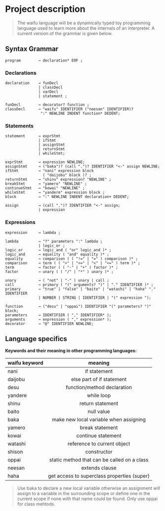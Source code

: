 # Project description

> The waifu language will be a dynamically typed toy programming language used to learn more about the internals of an interpreter.
> A current version of the grammar is given below.

## Syntax Grammar

```ebnf
program        → declaration* EOF ;
```

### Declarations

```ebnf
declaration    → funDecl
               | classDecl
               | varDecl
               | statement ;

funDecl        → decorator? function ;
classDecl      → "waifu" IDENTIFIER ("neesan" IDENTIFIER)?
                ":" NEWLINE INDENT function* DEDENT;
```

[comment]: <> (after varDecl and statements instead of NEWLINE tokens i should probably also allow EOF tokens aswell.)

### Statements

```ebnf
statement      → exprStmt
               | ifStmt
               | assignStmt
               | returnStmt
               | whileStmt;

exprStmt       → expression NEWLINE;
assignStmt     → ("baka")? (call ".")? IDENTIFIER "<-" assign NEWLINE;
ifStmt         → "nani" expression block
                 ( "daijobu" block )? ;
returnStmt     → "shinu" expression? "NEWLINE" ;
breakStmt      → "yamero" "NEWLINE" ;
continueStmt   → "kowai" "NEWLINE" ;
whileStmt      → "yandere" expression block ;
block          → ":" NEWLINE INDENT declaration+ DEDENT;

assign         → (call ".")? IDENTIFIER "<-" assign;
               | expression
```

### Expressions

```ebnf
expression     → lambda ;

lambda         → "?" parameters ":" lambda ;
               | logic_or ;
logic_or       → logic_and ( "or" logic_and )* ;
logic_and      → equality ( "and" equality )* ;
equality       → comparison ( ( "!=" | "=" ) comparison )* ;
comparison     → term ( ( ">" | ">=" | "<" | "<=" ) term )* ;
term           → factor ( ( "-" | "+" ) factor )* ;
factor         → unary ( ( "/" | "*" ) unary )* ;

unary          → ( "not" | "-" ) unary | call ;
call           → primary ( "(" arguments? ")" | "." IDENTIFIER )* ;
primary        → "true" | "false" | "baito" | "watashi" | "haha" "." IDENTIFIER
               | NUMBER | STRING | IDENTIFIER | "(" expression ");

function       → ("desu" | "oppai") IDENTIFIER "(" parameters? ")" block;
parameters     → IDENTIFIER ( "," IDENTIFIER* );
arguments      → expression ( "," expression* );
decorator      → "@" IDENTIFIER NEWLINE;
```

## Language specifics

**Keywords and their meaning in other programming languages:**

| waifu keyword |                   meaning                   |
| ------------- | :-----------------------------------------: |
| nani          |                if statement                 |
| daijobu       |          else part of if statement          |
| desu          |         function/method declaration         |
| yandere       |                 while loop                  |
| shinu         |              return statement               |
| baito         |                 null value                  |
| baka          |   make new local variable when assigning    |
| yamero        |               break statement               |
| kowai         |             continue statement              |
| watashi       |         reference to current object         |
| shison        |                 constructor                 |
| oppai         | static method that can be called on a class |
| neesan        |               extends clause                |
| haha          | get access to superclass properties (super) |

> Use baka to declare a new local variable otherwise an assignment will assign to a variable in the surrounding scope or define one
> in the current scope if none with that name could be found.
> Only use oppai for class mehtods.
